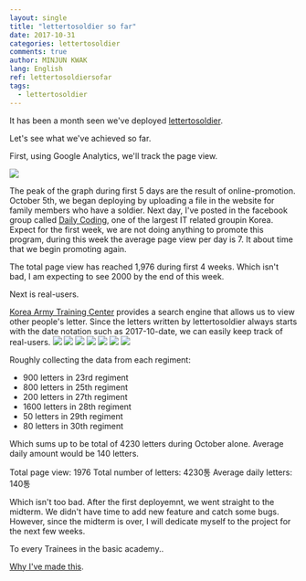 ```yaml
---
layout: single
title: "lettertosoldier so far"
date: 2017-10-31
categories: lettertosoldier
comments: true
author: MINJUN KWAK
lang: English
ref: lettertosoldiersofar
tags:
  - lettertosoldier
---
```


It has been a month seen we've deployed [lettertosoldier]({{"https://minjunkwak.github.io/lettertosoldier/lettertosoldier-download/"}}).

Let's see what we've achieved so far.

First, using Google Analytics, we'll track the page view.

<img src="/assets/lettertosoldier/analytics_lettertosoldier.png">

The peak of the graph during first 5 days are the result of online-promotion. October 5th, we began deploying by uploading a file in the website for family members who have a soldier.
Next day, I've posted in the facebook group called [Daily Coding]({{"https://www.facebook.com/groups/codingeverybody/?hc_ref=ARSv7hX-MEzB3K1pnZiUH1r-BQWdWL8dIfxEkWfacSzC7mHZdaOuwujuzyqNkt-OYVM"}}), one of the largest IT related groupin Korea.
Expect for the first week, we are not doing anything to promote this program, during this week the average page view per day is 7. It about time that we begin promoting again.

The total page view has reached 1,976 during first 4 weeks. Which isn't bad, I am expecting to see 2000 by the end of this week.

Next is real-users.

[Korea Army Training Center]({{"http://www.katc.mil.kr/katc/corner/c25/letter.jsp?board_no=23&search%3Asearch_key%3Asearch=article_title&search%3Asearch_val%3Asearch=2017-10-"}}) provides a search engine that allows us to view other people's letter. Since the letters written by lettertosoldier always starts with the date notation such as 2017-10-date, we can easily keep track of real-users.
<img src="/assets/lettertosoldier/23regiment.png">
<img src="/assets/lettertosoldier/25regiment.png">
<img src="/assets/lettertosoldier/26regiment.png">
<img src="/assets/lettertosoldier/27regiment.png">
<img src="/assets/lettertosoldier/28regiment.png">
<img src="/assets/lettertosoldier/29regiment.png">
<img src="/assets/lettertosoldier/30regiment.png">

Roughly collecting the data from each regiment:
- 900 letters in 23rd regiment
- 800 letters in 25th regiment
- 200 letters in 27th regiment
- 1600 letters in 28th regiment
- 50 letters in 29th regiment
- 80 letters in 30th regiment

Which sums up to be total of 4230 letters during October alone.
Average daily amount would be 140 letters.

Total page view: 1976
Total number of letters: 4230통
Average daily letters: 140통

Which isn't too bad.
After the first deployemnt, we went straight to the midterm. We didn't have time to add new feature and catch some bugs.
However, since the midterm is over, I will dedicate myself to the project for the next few weeks.

To every Trainees in the basic academy..

[Why I've made this]({{"https://minjunkwak.github.io/blog/Letter-to-Soldier/"}}).
